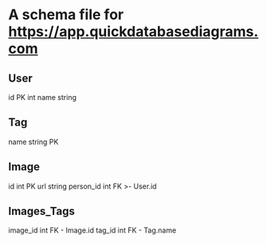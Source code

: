 # A schema file for https://app.quickdatabasediagrams.com

## User

id PK int
name string

## Tag

name string PK

## Image

id int PK
url string
person_id int FK >- User.id

## Images_Tags

image_id int FK - Image.id
tag_id int FK - Tag.name

